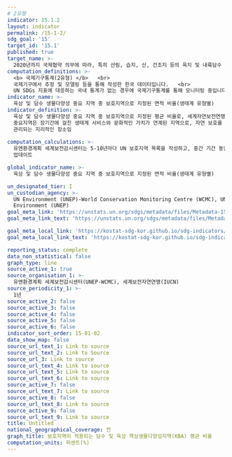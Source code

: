 ```yaml
---
# 2유형 
indicator: 15.1.2
layout: indicator
permalink: /15-1-2/
sdg_goal: '15'
target_id: '15.1'
published: true
target_name: >-
  2020년까지 국제협약 의무에 따라, 특히 산림, 습지, 산, 건조지 등의 육지 및 내륙담수 생태계와 그 서비스에 대한 보전, 복원 및 지속가능한 사용을 보장
computation_definitions: >-
  <b> 국제기구통계(2유형) </b>   <br>
  국제기구에서 추정 및 모델링 등을 통해 작성한 한국 데이터입니다.   <br>
  UN SDGs 지표에 대응하는 국내 통계가 없는 경우에 국제기구통계를 통해 모니터링 중입니다. 
indicator_name: >-
  육상 및 담수 생물다양성 중요 지역 중 보호지역으로 지정된 면적 비율(생태계 유형별)
indicator_definition: >-
  육상 및 담수 생물다양성 중요 지역 중 보호지역으로 지정된 평균 비율로, 세계자연보전연맹(IUCN)이 지정한 중요 지역 중 보호지역 비중
  중요지역은 장기간에 걸친 생태계 서비스와 문화적인 가치가 연계된 지역으로, 자연 보호를 달성하기 위하여 법적 혹은 다른 방법들을 통해 명확하게 정의되며 확실한 목적 하에 
  관리되는 지리적인 장소임
  
computation_calculations: >-
  유엔환경계획 세계보전감시센터는 5-10년마다 UN 보호지역 목록을 작성하고, 중간 기간 동안 보호구역의 지정 및 유지관리를 담당하는 국가 부처/기관 및 NGO와 협력하여 지속적으로 
  업데이트

global_indicator_name: >-
  육상 및 담수 생물다양성 중요 지역 중 보호지역으로 지정된 면적 비율(생태계 유형별)

un_designated_tier: I
un_custodian_agency: >-
  UN Environment (UNEP)-World Conservation Monitoring Centre (WCMC), UN
  Environment (UNEP)
goal_meta_link: 'https://unstats.un.org/sdgs/metadata/files/Metadata-15-01-02.pdf'
goal_meta_link_text: 'https://unstats.un.org/sdgs/metadata/files/Metadata-15-01-02.pdf'

goal_meta_local_link: 'https://kostat-sdg-kor.github.io/sdg-indicators/public/data/Metadata-15-01-02_KOR.pdf'
goal_meta_local_link_text: 'https://kostat-sdg-kor.github.io/sdg-indicators/public/data/Metadata-15-01-02_KOR.pdf'

reporting_status: complete
data_non_statistical: false
graph_type: line
source_active_1: true
source_organisation_1: >-
  유엔환경계획 세계보전감시센터(UNEP-WCMC), 세계보전자연연맹(IUCN)
source_periodicity_1: >-
  1년
source_active_2: false
source_active_3: false
source_active_4: false
source_active_5: false
source_active_6: false
indicator_sort_order: 15-01-02
data_show_map: false
source_url_text_1: Link to source
source_url_text_2: Link to Source
source_url_3: Link to source
source_url_text_4: Link to source
source_url_text_5: Link to source
source_url_text_6: Link to source
source_active_7: false
source_url_text_7: Link to source
source_active_8: false
source_url_text_8: Link to source
source_active_9: false
source_url_text_9: Link to source
title: Untitled
national_geographical_coverage: 전
graph_title: 보호지역이 적용되는 담수 및 육상 핵심생물다양성지역(KBA) 평균 비율
computation_units: 퍼센트(%)
---
```

